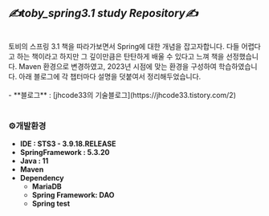 ## _✍️toby_spring3.1 study Repository✍️_
<br/>
토비의 스프링 3.1 책을 따라가보면서 Spring에 대한 개념을 잡고자합니다.
다들 어렵다고 하는 책이라고 하지만 그 깊이만큼은 탄탄하게 배울 수 있다고 느껴 책을 선정했습니다. 
Maven 환경으로 변경하였고, 2023년 시점에 맞는 환경을 구성하여 학습하였습니다. 
아래 블로그에 각 챕터마다 설명을 덧붙여서 정리해두었습니다.
<br/><br/>
- **블로그** : [jhcode33의 기술블로그](https://jhcode33.tistory.com/2)

#

### ⚙️개발환경
- **IDE : STS3 - 3.9.18.RELEASE**
- **SpringFramework : 5.3.20**
- **Java : 11**
- **Maven**
- **Dependency**
    - **MariaDB**
    - **Spring Framework: DAO**
    - **Spring test**
